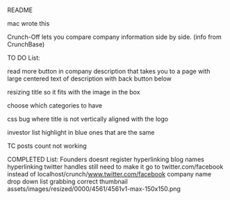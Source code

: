 README

mac wrote this

Crunch-Off lets you compare company information side by side. (info from CrunchBase)

TO DO List:

read more button in company description that takes you to a page with large centered text of description with back button below

resizing title so it fits with the image in the box
    
choose which categories to have

css bug where title is not vertically aligned with the logo

investor list
    highlight in blue ones that are the same

TC posts count not working


    
COMPLETED List:
Founders doesnt register
hyperlinking blog names
hyperlinking twitter handles
    still need to make it go to twitter.com/facebook instead of localhost/crunch/www.twitter.com/facebook
company name drop down list
grabbing correct thumbnail
    assets/images/resized/0000/4561/4561v1-max-150x150.png
